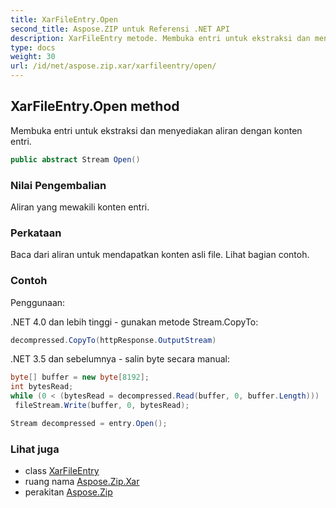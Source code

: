 ```yaml
---
title: XarFileEntry.Open
second_title: Aspose.ZIP untuk Referensi .NET API
description: XarFileEntry metode. Membuka entri untuk ekstraksi dan menyediakan aliran dengan konten entri.
type: docs
weight: 30
url: /id/net/aspose.zip.xar/xarfileentry/open/
---
```

## XarFileEntry.Open method

Membuka entri untuk ekstraksi dan menyediakan aliran dengan konten entri.

```csharp
public abstract Stream Open()
```

### Nilai Pengembalian

Aliran yang mewakili konten entri.

### Perkataan

Baca dari aliran untuk mendapatkan konten asli file. Lihat bagian contoh.

### Contoh

Penggunaan:

.NET 4.0 dan lebih tinggi - gunakan metode Stream.CopyTo:

```csharp
decompressed.CopyTo(httpResponse.OutputStream)
```

.NET 3.5 dan sebelumnya - salin byte secara manual:

```csharp
byte[] buffer = new byte[8192];
int bytesRead;
while (0 < (bytesRead = decompressed.Read(buffer, 0, buffer.Length)))
 fileStream.Write(buffer, 0, bytesRead);
```

```csharp
Stream decompressed = entry.Open();
```

### Lihat juga

* class [XarFileEntry](../)
* ruang nama [Aspose.Zip.Xar](../../xarfileentry/)
* perakitan [Aspose.Zip](../../../)


